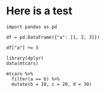 # Here is a test

```python?example=something
import pandas as pd

df = pd.DataFrame({"a": [1, 2, 3]})

df["a"] += 3
```

```r?something
library(dplyr)
data(mtcars)

mtcars %>%
  filter(a == b) %>%
  mutate(b = 10, c = 20, d = 30)
```
